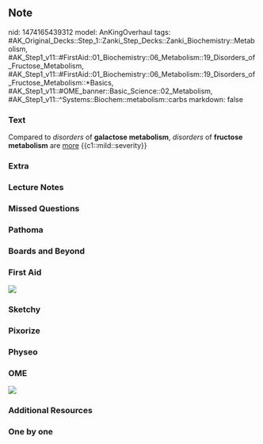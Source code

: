 ## Note
nid: 1474165439312
model: AnKingOverhaul
tags: #AK_Original_Decks::Step_1::Zanki_Step_Decks::Zanki_Biochemistry::Metabolism, #AK_Step1_v11::#FirstAid::01_Biochemistry::06_Metabolism::19_Disorders_of_Fructose_Metabolism, #AK_Step1_v11::#FirstAid::01_Biochemistry::06_Metabolism::19_Disorders_of_Fructose_Metabolism::*Basics, #AK_Step1_v11::#OME_banner::Basic_Science::02_Metabolism, #AK_Step1_v11::^Systems::Biochem::metabolism::carbs
markdown: false

### Text
<div>
  Compared to <i>disorders</i> of <b>galactose metabolism</b>,
  <i>disorders</i> of <b>fructose metabolism</b> are <u>more</u>
  {{c1::mild::severity}}
</div>

### Extra


### Lecture Notes


### Missed Questions


### Pathoma


### Boards and Beyond


### First Aid
<img src="tmp4ppvv5.png">

### Sketchy


### Pixorize


### Physeo


### OME
<div class="ome-widget">
  <a href=
  "https://onlinemeded.org/spa/metabolism?ref=anki"><img src=
  "_OME_AnkiFlashcards_Topic_4.png"></a>
</div>

### Additional Resources


### One by one

